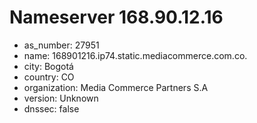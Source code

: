 # Nameserver 168.90.12.16

* as_number: 27951
* name: 168901216.ip74.static.mediacommerce.com.co.
* city: Bogotá
* country: CO
* organization: Media Commerce Partners S.A
* version: Unknown
* dnssec: false
